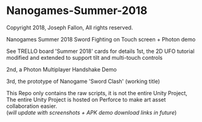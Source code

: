 # Nanogames-Summer-2018
Copyright 2018, Joseph Fallon, All rights reserved.     

Nanogames Summer 2018 Sword Fighting on Touch screen + Photon demo
     
     
See TRELLO board 'Summer 2018' cards for details
1st, the 2D UFO tutorial modified and extended to support tilt and multi-touch controls

2nd, a Photon Multiplayer Handshake Demo

3rd, the prototype of Nanogame 'Sword Clash' (working title)

This Repo only contains the raw scripts, it is not the entire Unity Project,
The entire Unity Project is hosted on Perforce to make art asset collaboration easier.   
(*will update with screenshots + APK demo download links in future*)

